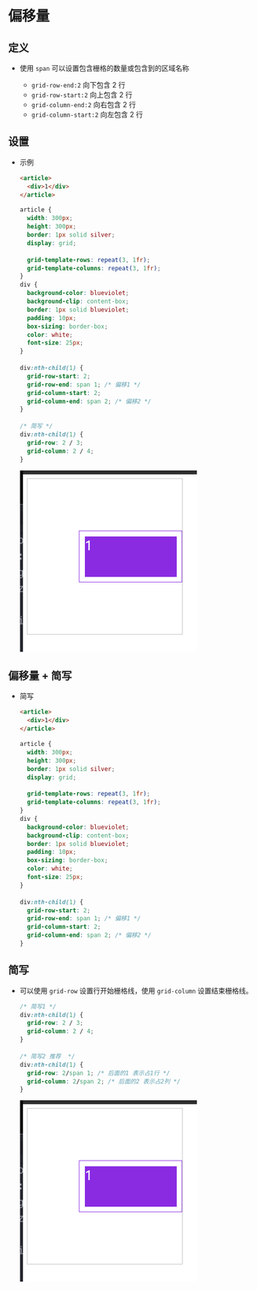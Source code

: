 # 偏移量

## 定义

+ 使用 `span` 可以设置包含栅格的数量或包含到的区域名称

  + `grid-row-end:2` 向下包含 2 行
  + `grid-row-start:2` 向上包含 2 行
  + `grid-column-end:2` 向右包含 2 行
  + `grid-column-start:2` 向左包含 2 行

## 设置

+ 示例

  ```html
  <article>
    <div>1</div>
  </article>
  ```

  ```css
  article {
    width: 300px;
    height: 300px;
    border: 1px solid silver;
    display: grid;

    grid-template-rows: repeat(3, 1fr);
    grid-template-columns: repeat(3, 1fr);
  }
  div {
    background-color: blueviolet;
    background-clip: content-box;
    border: 1px solid blueviolet;
    padding: 10px;
    box-sizing: border-box;
    color: white;
    font-size: 25px;
  }

  div:nth-child(1) {
    grid-row-start: 2;
    grid-row-end: span 1; /* 偏移1 */
    grid-column-start: 2;
    grid-column-end: span 2; /* 偏移2 */
  }

  /* 简写 */
  div:nth-child(1) {
    grid-row: 2 / 3;
    grid-column: 2 / 4;
  }
  ```

  ![效果4](./../images/效果4.jpg)

## 偏移量 + 简写

+ 简写

  ```html
  <article>
    <div>1</div>
  </article>
  ```

  ```css
  article {
    width: 300px;
    height: 300px;
    border: 1px solid silver;
    display: grid;

    grid-template-rows: repeat(3, 1fr);
    grid-template-columns: repeat(3, 1fr);
  }
  div {
    background-color: blueviolet;
    background-clip: content-box;
    border: 1px solid blueviolet;
    padding: 10px;
    box-sizing: border-box;
    color: white;
    font-size: 25px;
  }

  div:nth-child(1) {
    grid-row-start: 2;
    grid-row-end: span 1; /* 偏移1 */
    grid-column-start: 2;
    grid-column-end: span 2; /* 偏移2 */
  }
  ```

## 简写

+ 可以使用 `grid-row` 设置行开始栅格线，使用 `grid-column` 设置结束栅格线。

  ```css
  /* 简写1 */
  div:nth-child(1) {
    grid-row: 2 / 3;
    grid-column: 2 / 4;
  }

  /* 简写2 推荐  */
  div:nth-child(1) {
    grid-row: 2/span 1; /* 后面的1 表示占1行 */
    grid-column: 2/span 2; /* 后面的2 表示占2列 */
  }
  ```

  ![效果4](./../images/效果4.jpg)

